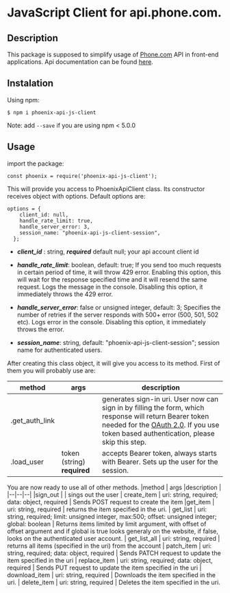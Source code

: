
# JavaScript Client for api.phone.com.

## Description
This package is supposed to simplify usage of [Phone.com](https://www.phone.com/) API in front-end applications.
Api documentation can be found [here](https://apidocs.phone.com/).

## Instalation
Using npm:
```shell
$ npm i phoenix-api-js-client
```
Note: add  `--save`  if you are using npm < 5.0.0

## Usage
import the package:
```shell
const phoenix = require('phoenix-api-js-client');
```
This will provide you access to PhoenixApiClient class. Its constructor receives object with options. Default options are:
```shell
options = {
    client_id: null,
    handle_rate_limit: true,
    handle_server_error: 3,
    session_name: "phoenix-api-js-client-session",
  };
```

 - ***client_id*** : string,  ***required*** default null; your api account client id


- ***handle_rate_limit***: boolean, default: true; If you send too much requests in certain period of time, it will throw 429 error. Enabling this option, this will wait for the response specified time and it will resend the same request. Logs the message in the console. Disabling this option, it immediately throws the 429 error.
- ***handle_server_error***: false or unsigned integer, default: 3; Specifies the number of retries if the server responds with 500+ error (500, 501, 502 etc). Logs error in the console.  Disabling this option, it immediately throws the error.
- ***session_name***: string, default: "phoenix-api-js-client-session"; session name for authenticated users.

After creating this class object, it will give you access to its method. First of them you will probably use are:

|method  | args |description |
|--|--|--|
| .get_auth_link |  |  generates sign-in uri. User now can sign in by filling the form, which response will return Bearer token needed for the [OAuth 2.0](https://tools.ietf.org/html/rfc6749). If you use token based authentication, please skip this step. 
| .load_user  |token (string) **required** |  accepts Bearer token, always starts with Bearer. Sets up the user for the session.

You are now ready to use all of other methods.
|method  | args |description |
|--|--|--|
|sign_out  |  |  sings out the user
| create_item | uri: string, required; data: object, required | Sends POST request to create the item
|get_item  | uri: string, required | returns the item specified in the uri.
| get_list | uri: string, required; limit: unsigned integer, max:500; offset: unsigned integer; global: boolean |  Returns items limited by limit argument, with offset of offset argument and  if global is true looks generaly on the website, if false, looks on the authenticated user account.
| get_list_all | uri: string, required |  returns all items (specified in the uri) from the account
| patch_item | uri: string, required; data: object, required | Sends PATCH request to update the item specified in the uri
| replace_item | uri: string, required; data: object, required | Sends PUT request to update the item specified in the uri
| download_item | uri: string, required | Downloads the item specified in the uri. 
| delete_item | uri: string, required | Deletes the item specified in the uri. 
